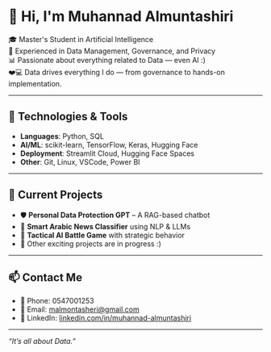 # 👋 Hi, I'm Muhannad Almuntashiri 

🎓 Master's Student in Artificial Intelligence  
💼 Experienced in Data Management, Governance, and Privacy  
📊 Passionate about everything related to Data — even AI :)  
❤️‍💻 Data drives everything I do — from governance to hands-on implementation.

---

## 🔧 Technologies & Tools

- **Languages**: Python, SQL  
- **AI/ML**: scikit-learn, TensorFlow, Keras, Hugging Face  
- **Deployment**: Streamlit Cloud, Hugging Face Spaces  
- **Other**: Git, Linux, VSCode, Power BI

---

## 📌 Current Projects

- 🛡️ **Personal Data Protection GPT** – A RAG-based chatbot  
- 🚀 **Smart Arabic News Classifier** using NLP & LLMs  
- 🧠 **Tactical AI Battle Game** with strategic behavior  
- 🔧 Other exciting projects are in progress :)

---

## 📫 Contact Me

- 📧 Phone: 0547001253  
- 📧 Email: [malmontasheri@gmail.com](mailto:malmontasheri@gmail.com)  
- 💼 LinkedIn: [linkedin.com/in/muhannad-almuntashiri](https://www.linkedin.com/in/muhannad-almuntashiri/)

---

_“It’s all about Data.”_
